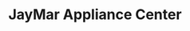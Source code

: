 ---
title: "JayMar Appliance Center"
url: /puerto-princesa/jaymar-appliance-center/
shop: furniture
---